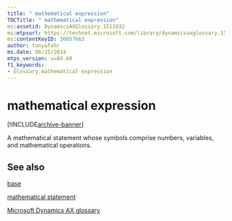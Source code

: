 ```yaml
---
title: " mathematical expression"
TOCTitle: " mathematical expression"
ms:assetid: DynamicsAXGlossary.1511932
ms:mtpsurl: https://technet.microsoft.com/library/dynamicsaxglossary.1511932(v=AX.60)
ms:contentKeyID: 36057663
author: tonyafehr
ms.date: 08/25/2014
mtps_version: v=AX.60
f1_keywords:
- Glossary.mathematical expression
---
```


# mathematical expression


[!INCLUDE[archive-banner](includes/archive-banner.md)]

A mathematical statement whose symbols comprise numbers, variables, and mathematical operations.

## See also

[base](base.md)

[mathematical statement](mathematical-statement.md)

[Microsoft Dynamics AX glossary](glossary/microsoft-dynamics-ax-glossary.md)

  



